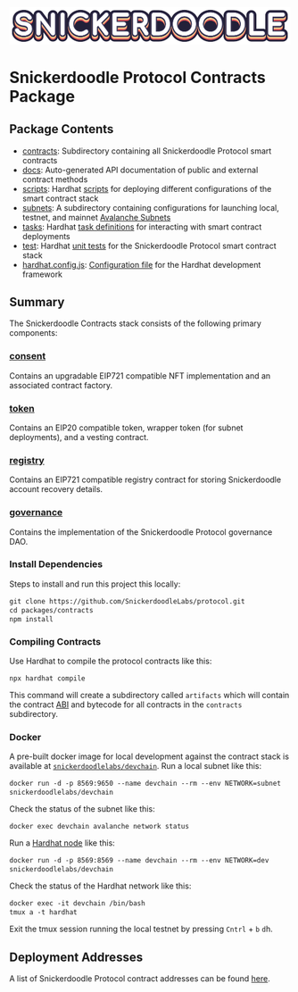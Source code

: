 ![Contracts](https://github.com/SnickerdoodleLabs/Snickerdoodle-Theme-Light/blob/main/snickerdoodle_horizontal_notab.png?raw=true)

# Snickerdoodle Protocol Contracts Package

## Package Contents

- [contracts](/packages/contracts/contracts/): Subdirectory containing all Snickerdoodle Protocol smart contracts
- [docs](/packages/contracts/docs/): Auto-generated API documentation of public and external contract methods
- [scripts](/packages/contracts/scripts/): Hardhat [scripts](https://hardhat.org/guides/scripts.html) for deploying different configurations of the smart contract stack
- [subnets](/packages/contracts/subnets/): A subdirectory containing configurations for launching local, testnet, and mainnet [Avalanche Subnets](https://docs.avax.network/subnets)
- [tasks](/packages/contracts/tasks/): Hardhat [task definitions](https://hardhat.org/guides/create-task.html) for interacting with smart contract deployments
- [test](/packages/contracts/test/): Hardhat [unit tests](https://hardhat.org/guides/waffle-testing.html) for the Snickerdoodle Protocol smart contract stack
- [hardhat.config.js](/packages/contracts/hardhat.config.js): [Configuration file](https://hardhat.org/config/) for the Hardhat development framework

## Summary

The Snickerdoodle Contracts stack consists of the following primary components:

### [consent](/packages/contracts/contracts/consent/README.md)

Contains an upgradable EIP721 compatible NFT implementation and an associated contract factory.

### [token](/packages/contracts/contracts/token/README.md)

Contains an EIP20 compatible token, wrapper token (for subnet deployments), and a vesting contract.

### [registry](/packages/contracts/contracts/registry/README.md)

Contains an EIP721 compatible registry contract for storing Snickerdoodle account recovery details. 

### [governance](/packages/contracts/contracts/governance/README.md)

Contains the implementation of the Snickerdoodle Protocol governance DAO. 

### Install Dependencies

Steps to install and run this project this locally:

```shell
git clone https://github.com/SnickerdoodleLabs/protocol.git
cd packages/contracts
npm install
```

### Compiling Contracts 

Use Hardhat to compile the protocol contracts like this:

```shell
npx hardhat compile
```

This command will create a subdirectory called `artifacts` which will contain the contract [ABI](https://docs.soliditylang.org/en/v0.8.13/abi-spec.html) and bytecode for all contracts in the `contracts` subdirectory. 

### Docker

A pre-built docker image for local development against the contract stack is available at
[`snickerdoodlelabs/devchain`](https://hub.docker.com/repository/docker/snickerdoodlelabs/devchain).
Run a local subnet like this:

```shell
docker run -d -p 8569:9650 --name devchain --rm --env NETWORK=subnet snickerdoodlelabs/devchain
```

Check the status of the subnet like this:

```shell
docker exec devchain avalanche network status
```

Run a [Hardhat node](https://hardhat.org/hardhat-network/docs/overview) like this:

```shell
docker run -d -p 8569:8569 --name devchain --rm --env NETWORK=dev snickerdoodlelabs/devchain
```

Check the status of the Hardhat network like this:

```shell
docker exec -it devchain /bin/bash
tmux a -t hardhat
```

Exit the tmux session running the local testnet by pressing `Cntrl` + `b` `d`h.

## Deployment Addresses

A list of Snickerdoodle Protocol contract addresses can be found [here](/packages/contracts/DEPLOYMENTS.md). 